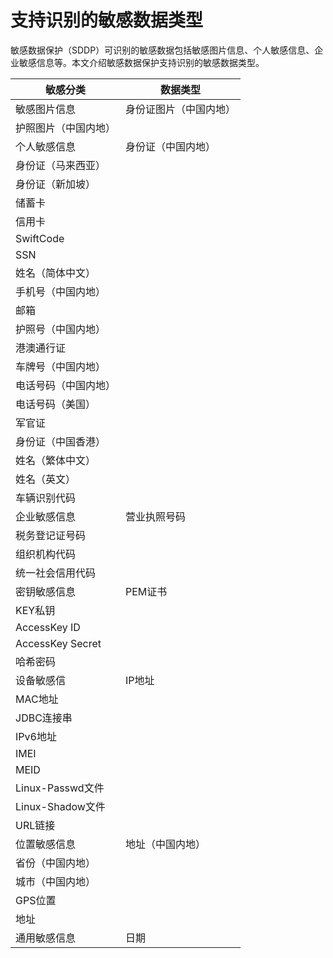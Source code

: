 # 支持识别的敏感数据类型

敏感数据保护（SDDP）可识别的敏感数据包括敏感图片信息、个人敏感信息、企业敏感信息等。本文介绍敏感数据保护支持识别的敏感数据类型。

|敏感分类|数据类型|
|----|----|
|敏感图片信息|身份证图片（中国内地）|
|护照图片（中国内地）|
|个人敏感信息|身份证（中国内地）|
|身份证（马来西亚）|
|身份证（新加坡）|
|储蓄卡|
|信用卡|
|SwiftCode|
|SSN|
|姓名（简体中文）|
|手机号（中国内地）|
|邮箱|
|护照号（中国内地）|
|港澳通行证|
|车牌号（中国内地）|
|电话号码（中国内地）|
|电话号码（美国）|
|军官证|
|身份证（中国香港）|
|姓名（繁体中文）|
|姓名（英文）|
|车辆识别代码|
|企业敏感信息|营业执照号码|
|税务登记证号码|
|组织机构代码|
|统一社会信用代码|
|密钥敏感信息|PEM证书|
|KEY私钥|
|AccessKey ID|
|AccessKey Secret|
|哈希密码|
|设备敏感信|IP地址|
|MAC地址|
|JDBC连接串|
|IPv6地址|
|IMEI|
|MEID|
|Linux-Passwd文件|
|Linux-Shadow文件|
|URL链接|
|位置敏感信息|地址（中国内地）|
|省份（中国内地）|
|城市（中国内地）|
|GPS位置|
|地址|
|通用敏感信息|日期|

